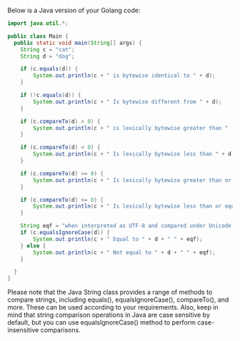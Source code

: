 Below is a Java version of your Golang code:

```java
import java.util.*;

public class Main {
  public static void main(String[] args) {
    String c = "cat";
    String d = "dog";

    if (c.equals(d)) {
        System.out.println(c + " is bytewise identical to " + d);
    }

    if (!c.equals(d)) {
        System.out.println(c + " Is bytewise different from " + d);
    }

    if (c.compareTo(d) > 0) {
        System.out.println(c + " is lexically bytewise greater than " + d);
    }

    if (c.compareTo(d) < 0) {
        System.out.println(c + " Is lexically bytewise less than " + d);
    }

    if (c.compareTo(d) >= 0) {
        System.out.println(c + " Is lexically bytewise greater than or equal to " + d);
    }

    if (c.compareTo(d) <= 0) {
        System.out.println(c + " Is lexically bytewise less than or equal to " + d);
    }

    String eqf = "when interpreted as UTF-8 and compared under Unicode simple case folding rules.";
    if (c.equalsIgnoreCase(d)) {
        System.out.println(c + " Equal to " + d + " " + eqf);
    } else {
        System.out.println(c + " Not equal to " + d + " " + eqf);
    }

  }
}
```
Please note that the Java String class provides a range of methods to compare strings, including equals(), equalsIgnoreCase(), compareTo(), and more. These can be used according to your requirements. Also, keep in mind that string comparison operations in Java are case sensitive by default, but you can use equalsIgnoreCase() method to perform case-insensitive comparisons.
